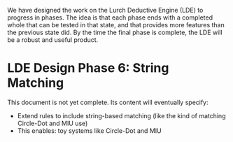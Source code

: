 
We have designed the work on the Lurch Deductive Engine (LDE) to progress in
phases.  The idea is that each phase ends with a completed whole that can be
tested in that state, and that provides more features than the previous
state did.  By the time the final phase is complete, the LDE will be a
robust and useful product.

# LDE Design Phase 6: String Matching

This document is not yet complete.  Its content will eventually specify:

 * Extend rules to include string-based matching (like the kind of matching
   Circle-Dot and MIU use)
 * This enables: toy systems like Circle-Dot and MIU
